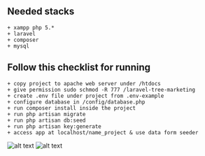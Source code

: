 ## Needed stacks
    + xampp php 5.*
    + laravel
    + composer
    + mysql

## Follow this checklist for running
	+ copy project to apache web server under /htdocs
	+ give permission sudo schmod -R 777 /laravel-tree-marketing
	+ create .env file under project from .env-example
	+ configure database in /config/database.php
    + run composer install inside the project
    + run php artisan migrate
    + run php artisan db:seed
    + run php artisan key:generate
    + access app at localhost/name_project & use data form seeder
    
![alt text](https://github.com/israjHaliri/laravel-tree-marketing/blob/master/ss1.png)
![alt text](https://github.com/israjHaliri/laravel-tree-marketing/blob/master/ss2.png)
